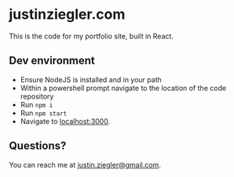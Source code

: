 # justinziegler.com

This is the code for my portfolio site, built in React. 
 
## Dev environment

- Ensure NodeJS is installed and in your path
- Within a powershell prompt navigate to the location of the code repository
- Run `npm i`
- Run `npm start`
- Navigate to [localhost:3000](http://localhost:3000/).

## Questions?

You can reach me at [justin.ziegler@gmail.com](justin.ziegler@gmail.com).
